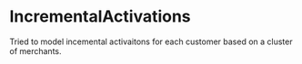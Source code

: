 # IncrementalActivations

Tried to model incemental activaitons for each customer based on a cluster of merchants.
